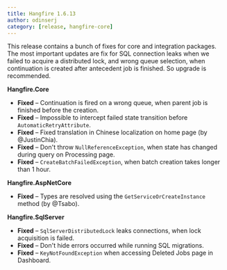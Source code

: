 ```yaml
---
title: Hangfire 1.6.13
author: odinserj
category: [release, hangfire-core]
---
```


This release contains a bunch of fixes for core and integration packages. The most important updates are fix for SQL connection leaks when we failed to acquire a distributed lock, and wrong queue selection, when continuation is created after antecedent job is finished. So upgrade is recommended.

**Hangfire.Core**

* **Fixed** – Continuation is fired on a wrong queue, when parent job is finished before the creation.
* **Fixed** – Impossible to intercept failed state transition before `AutomaticRetryAttribute`.
* **Fixed** – Fixed translation in Chinese localization on home page (by @JustinChia).
* **Fixed** – Don't throw `NullReferenceException`, when state has changed during query on Processing page.
* **Fixed** – `CreateBatchFailedException`, when batch creation takes longer than 1 hour.

**Hangfire.AspNetCore**

* **Fixed** – Types are resolved using the `GetServiceOrCreateInstance` method (by @Tsabo).

**Hangfire.SqlServer**

* **Fixed** – `SqlServerDistributedLock` leaks connections, when lock acquisition is failed.
* **Fixed** – Don't hide errors occurred while running SQL migrations.
* **Fixed** – `KeyNotFoundException` when accessing Deleted Jobs page in Dashboard.
